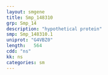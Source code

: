 ```yaml
---
layout: smgene
title: Smp_148310
grp: Smp_14
description: "hypothetical protein"
smp: Smp_148310.1
uniprot: "G4VBZ0"
length:   564
cdd: "ns"
kk: ns
categories: sm
---
```


